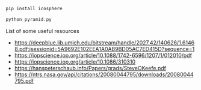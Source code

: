 
```bash
pip install icosphere
```
```bash
python pyramid.py
```

List of some useful resources 
- https://deepblue.lib.umich.edu/bitstream/handle/2027.42/140626/1.61468.pdf;jsessionid=5A9692E102EEA1A0AB9BD05AC7ED415D?sequence=1
- https://iopscience.iop.org/article/10.1088/1742-6596/1207/1/012010/pdf
- https://iopscience.iop.org/article/10.1086/310310
- https://hanspeterschaub.info/Papers/grads/SteveOKeefe.pdf
- https://ntrs.nasa.gov/api/citations/20080044795/downloads/20080044795.pdf